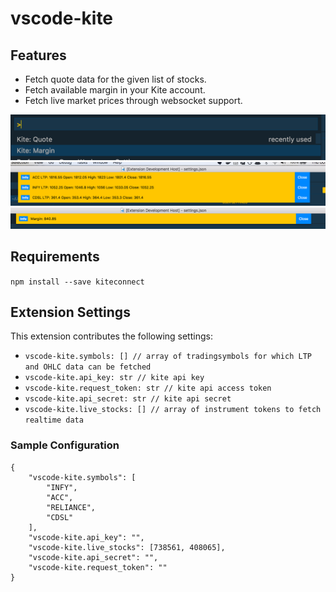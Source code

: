 # vscode-kite

## Features

* Fetch quote data for the given list of stocks.
* Fetch available margin in your Kite account.
* Fetch live market prices through websocket support.



![Commands](images/commands.png "Available Commands")
![OHLC](images/ohlc.png "Quote data for the instrument")
![Commands](images/margin.png "Margin available")

## Requirements

`npm install --save kiteconnect`

## Extension Settings

This extension contributes the following settings:

* `vscode-kite.symbols: [] // array of tradingsymbols for which LTP and OHLC data can be fetched`
* `vscode-kite.api_key: str // kite api key`
* `vscode-kite.request_token: str // kite api access token`
* `vscode-kite.api_secret: str // kite api secret`
* `vscode-kite.live_stocks: [] // array of instrument tokens to fetch realtime data`

### Sample Configuration

```
{
    "vscode-kite.symbols": [
        "INFY",
        "ACC",
        "RELIANCE",
        "CDSL"
    ],
    "vscode-kite.api_key": "",
    "vscode-kite.live_stocks": [738561, 408065],
    "vscode-kite.api_secret": "",
    "vscode-kite.request_token": ""
}
```

